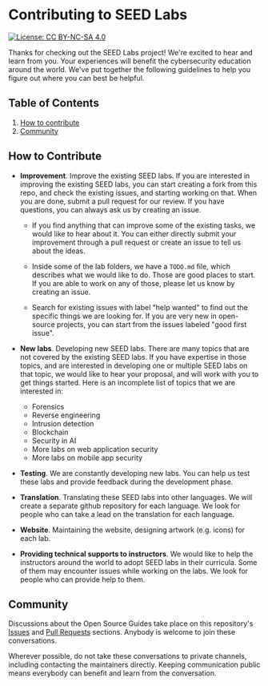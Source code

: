 # Contributing to SEED Labs
[![License: CC BY-NC-SA 4.0](https://img.shields.io/badge/License-CC%20BY--NC--SA%204.0-lightgrey.svg)](https://creativecommons.org/licenses/by-nc-sa/4.0/)

Thanks for checking out the SEED Labs project! We're excited to hear and
learn from you. Your experiences will benefit the cybersecurity education
around the world. We've put together the following guidelines to help you
figure out where you can best be helpful.


## Table of Contents

1. [How to contribute](#how-to-contribute)
1. [Community](#community)

## How to Contribute

- **Improvement**. Improve the existing SEED labs. 
If you are interested in improving the existing SEED labs, you can start
creating a fork from this repo, and check the existing issues, and starting
working on that. When you are done, submit a pull request for our review.
If you have questions, you can always ask us by creating an issue.

  - If you find anything that can improve some of the existing tasks, 
    we would like to hear 
    about it. You can either directly submit your improvement through
    a pull request or create an issue to tell us about the ideas. 
    
  - Inside some of the lab folders, we have a ```TODO.md``` file, 
    which describes what we would like to do. Those are good places
    to start. If you are able to work on any of those, please 
    let us know by creating an issue. 

  - Search for existing issues with label "help wanted" to find out 
    the specific things 
    we are looking for. If you are very new in open-source projects, 
    you can start from the issues labeled "good first issue". 


- **New labs**. Developing new SEED labs. There are many topics that are 
not covered by the existing SEED labs. If you have expertise in those 
topics, and are interested in developing
one or multiple SEED labs on that topic, we would like to hear your 
proposal, and will work with you to get things started. Here is 
an incomplete list of topics that we are interested in:

  - Forensics
  - Reverse engineering
  - Intrusion detection
  - Blockchain 
  - Security in AI 
  - More labs on web application security
  - More labs on mobile app security

- **Testing**. We are constantly developing new labs. You can help us
test these labs and provide feedback during the development phase.

- **Translation**. Translating these SEED labs into other languages. 
We will create a separate github repository for each language. We look
for people who can take a lead on the translation for each language. 

- **Website**. Maintaining the website, designing artwork (e.g. icons) for each lab.

- **Providing technical supports to instructors**. We would like to help
the instructors around the world to adopt SEED labs in their curricula.
Some of them may encounter issues while working on the labs. 
We look for people who can provide help to them. 


## Community

Discussions about the Open Source Guides take place on 
this repository's [Issues](https://github.com/seed-labs/seed-labs/issues) and [Pull Requests](https://github.com/seed-labs/seed-labs/pulls) sections. Anybody is welcome to join these conversations. 

Wherever possible, do not take these conversations to private channels, including contacting the maintainers directly. Keeping communication public means everybody can benefit and learn from the conversation.

